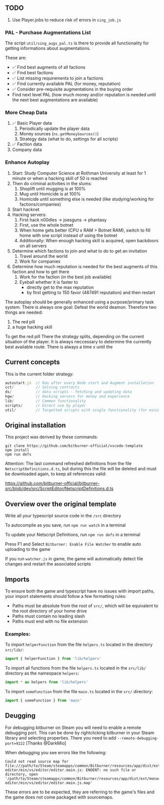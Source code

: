 ## TODO

1. Use Player.jobs to reduce risk of errors in `sing_job.js`

### PAL - Purchase Augmentations List

The script `util/sing_augs_pal.ts` is there to provide all functionality for getting informations about augmentations.

These are:

- ✅ Find best augments of all factions
- ✅ Find best factions
- ✅ List missing requirements to join a factions
- ✅ Find currently available PAL (for money, reputation)
- ✅ Consider pre-requisite augmentations in the buying order
- Find next level PAL (how much money and/or reputation is needed until the next best augmentations are available)

### More Cheap Data

1. ✅ Basic Player data
   1. Periodically update the player data
   1. Money sources (`ns.getMoneySources()`)
   1. Strategy data (what to do, settings for all scripts)
1. ✅ Faction data
1. Company data

### Enhance Autoplay

1. Start: Study Computer Science at Rothman University at least for 1 minute or when a hacking skill of 50 is reached
1. Then do criminal activities in the slums:
   1. Shoplift until mugging is at 100%
   1. Mug until Homicide is at 100%
   1. Homicide until something else is needed (like studying/working for factions/companies)
1. Start hacknet
1. Hacking servers:
   1. First hack n00dles -> joesguns -> phantasy
   1. First, use the whole botnet
   1. When home gets better (CPU x RAM > Botnet RAM), switch to fill home with one script instead of using the botnet
   1. Additionally: When enough hacking skill is acquired, open backdoors on all servers
1. Determine which factions to join and what to do to get an invitation
   1. Travel around the world
   1. Work for companies
1. Determine how much reputation is needed for the best augments of this faction and how to get there
   1. Work for the faction (in the best job available)
   1. Eyeball whether it is faster to
      - directly get to the max reputation
      - by first getting to 150 favor (487491 reputation) and then restart

The autoplay should be generally enhanced using a purpose/primary task system.
There is always one goal: Defeat the world deamon. Therefore two things are needed:

1. The red pill
1. a huge hacking skill

To get the red pill
There the strategy splits, depending on the current situation of the player.
It is always neccessary to determine the currently best available route.
There is always a time x until the 

## Current concepts

This is the current folder strategy:

```js
autostart.js  // Run after every Node start and Augment installation
cct/          // Solving contracts
ds/           // data scripts - fetching and updating data
hgw/          // Hacking servers for money and experience
lib/          // Common functionality
scripts/      // Direct use by player
util/         // Targetted scripts with single functionality (for minimal RAM usage)
```

## Original installation

This project was derived by these commands:

```
git clone https://github.com/bitburner-official/vscode-template
npm install
npm run defs
```

Attention: The last command refreshed definitions from the file `NetscriptDefinitions.d.ts`, but during this the file will be deleted and must be downloaded again, to keep all references valid:

https://github.com/bitburner-official/bitburner-src/blob/dev/src/ScriptEditor/NetscriptDefinitions.d.ts

## Overview over the original template
Write all your typescript source code in the `/src` directory

To autocompile as you save, run `npm run watch` in a terminal

To update your Netscript Definitions, run `npm run defs` in a terminal

Press F1 and Select `Bitburner: Enable File Watcher` to enable auto uploading to the game

If you run `watcher.js` in game, the game will automatically detect file changes and restart the associated scripts

## Imports
To ensure both the game and typescript have no issues with import paths, your import statements should follow a few formatting rules:

 * Paths must be absolute from the root of `src/`, which will be equivalent to the root directory of your home drive
 * Paths must contain no leading slash
 * Paths must end with no file extension

 ### Examples:

To import `helperFunction` from the file `helpers.ts` located in the directory `src/lib/`: 

```js
import { helperFunction } from 'lib/helpers'
```

To import all functions from the file `helpers.ts` located in the `src/lib/` directory as the namespace `helpers`:

```js
import * as helpers from 'lib/helpers'
```

To import `someFunction` from the file `main.ts` located in the `src/` directory:

```js
import { someFunction } from 'main'
```

## Deugging

For debugging bitburner on Steam you will need to enable a remote debugging port. This can be done by rightclicking bitburner in your Steam library and selecting properties. There you need to add `--remote-debugging-port=9222` [Thanks @DarkMio]

When debugging you see errors like the following:

```
Could not read source map for file:///path/to/Steam/steamapps/common/Bitburner/resources/app/dist/ext/monaco-editor/min/vs/editor/editor.main.js: ENOENT: no such file or directory, open '/path/to/Steam/steamapps/common/Bitburner/resources/app/dist/ext/monaco-editor/min/vs/editor/editor.main.js.map'
```

These errors are to be expected, they are referring to the game's files and the game does not come packaged with sourcemaps.